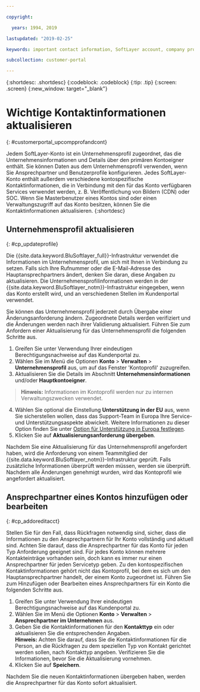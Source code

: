 ```yaml
---

copyright:

  years: 1994, 2019

lastupdated: "2019-02-25"

keywords: important contact information, SoftLayer account, company profile

subcollection: customer-portal

---
```


{:shortdesc: .shortdesc}
{:codeblock: .codeblock}
{:tip: .tip}
{:screen: .screen}
{:new_window: target="_blank"}


# Wichtige Kontaktinformationen aktualisieren
{: #customerportal_upcompprofandcont}

Jedem SoftLayer-Konto ist ein Unternehmensprofil zugeordnet, das die Unternehmensinformationen und Details über den primären Kontoeigner enthält. Sie können Daten aus dem Unternehmensprofil verwenden, wenn Sie Ansprechpartner und Benutzerprofile konfigurieren. Jedes SoftLayer-Konto enthält außerdem verschiedene kontospezifische Kontaktinformationen, die in Verbindung mit den für das Konto verfügbaren Services verwendet werden, z. B. Veröffentlichung von Bildern (CDN) oder SOC. Wenn Sie Masterbenutzer eines Kontos sind oder einen Verwaltungszugriff auf das Konto besitzen, können Sie die Kontaktinformationen aktualisieren.
{:shortdesc}

## Unternehmensprofil aktualisieren
{: #cp_updateprofile}

Die {{site.data.keyword.BluSoftlayer_full}}-Infrastruktur verwendet die Informationen im Unternehmensprofil, um sich mit Ihnen in Verbindung zu setzen. Falls sich Ihre Rufnummer oder die E-Mail-Adresse des Hauptansprechpartners ändert, denken Sie daran, diese Angaben zu aktualisieren. Die Unternehmensprofilinformationen werden in der {{site.data.keyword.BluSoftlayer_notm}}-Infrastruktur eingegeben, wenn das Konto erstellt wird, und an verschiedenen Stellen im Kundenportal verwendet.

Sie können das Unternehmensprofil jederzeit durch Übergabe einer Änderungsanforderung ändern. Zugeordnete Details werden verifiziert und die Änderungen werden nach ihrer Validierung aktualisiert. Führen Sie zum Anfordern einer Aktualisierung für das Unternehmensprofil die folgenden Schritte aus.

1. Greifen Sie unter Verwendung Ihrer eindeutigen Berechtigungsnachweise auf das Kundenportal zu.
2. Wählen Sie im Menü die Optionen **Konto** > **Verwalten** > **Unternehmensprofil** aus, um auf das Fenster 'Kontoprofil' zuzugreifen.
3. Aktualisieren Sie die Details im Abschnitt **Unternehmensinformationen** und/oder **Hauptkontoeigner**.
> **Hinweis:** Informationen im Kontoprofil werden nur zu internen Verwaltungszwecken verwendet.
4. Wählen Sie optional die Einstellung **Unterstützung in der EU** aus, wenn Sie sicherstellen wollen, dass das Support-Team in Europa Ihre Service- und Unterstützungsaspekte abwickelt. Weitere Informationen zu dieser Option finden Sie unter [Option für Unterstützung in Europa festlegen](/docs/customer-portal?topic=customer-portal-cp_seteusupported#cp_seteusupported).
5. Klicken Sie auf **Aktualisierungsanforderung übergeben**.

Nachdem Sie eine Aktualisierung für das Unternehmensprofil angefordert haben, wird die Anforderung von einem Teammitglied der {{site.data.keyword.BluSoftlayer_notm}}-Infrastruktur geprüft. Falls zusätzliche Informationen überprüft werden müssen, werden sie überprüft. Nachdem alle Änderungen genehmigt wurden, wird das Kontoprofil wie angefordert aktualisiert.

## Ansprechpartner eines Kontos hinzufügen oder bearbeiten
{: #cp_addoreditacct}

Stellen Sie für den Fall, dass Rückfragen notwendig sind, sicher, dass die Informationen zu den Ansprechpartnern für Ihr Konto vollständig und aktuell sind. Achten Sie darauf, dass die Ansprechpartner für das Konto für jeden Typ Anforderung geeignet sind. Für jedes Konto können mehrere Kontakteinträge vorhanden sein, doch kann es immer nur einen Ansprechpartner für jeden Servicetyp geben. Zu den kontospezifischen Kontaktinformationen gehört nicht das Kontoprofil, bei dem es sich um den Hauptansprechpartner handelt, der einem Konto zugeordnet ist. Führen Sie zum Hinzufügen oder Bearbeiten eines Ansprechpartners für ein Konto die folgenden Schritte aus.

1. Greifen Sie unter Verwendung Ihrer eindeutigen Berechtigungsnachweise auf das Kundenportal zu.
2. Wählen Sie im Menü die Optionen **Konto** > **Verwalten** > **Ansprechpartner im Unternehmen** aus.
3. Geben Sie die Kontaktinformationen für den **Kontakttyp** ein oder aktualisieren Sie die entsprechenden Angaben.<br/>**Hinweis:** Achten Sie darauf, dass Sie die Kontaktinformationen für die Person, an die Rückfragen zu dem speziellen Typ von Kontakt gerichtet werden sollen, nach Kontakttyp angeben. Verifizieren Sie die Informationen, bevor Sie die Aktualisierung vornehmen.
4. Klicken Sie auf **Speichern**.

Nachdem Sie die neuen Kontaktinformationen übergeben haben, werden die Ansprechpartner für das Konto sofort aktualisiert.
